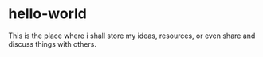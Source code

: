 # hello-world
This is the place where i shall store my ideas, resources, or even share and discuss things with others.

